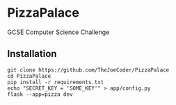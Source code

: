 # PizzaPalace
GCSE Computer Science Challenge

## Installation
```
git clone https://github.com/TheJoeCoder/PizzaPalace
cd PizzaPalace
pip install -r requirements.txt
echo "SECRET_KEY = 'SOME_KEY'" > app/config.py
flask --app=pizza dev
```